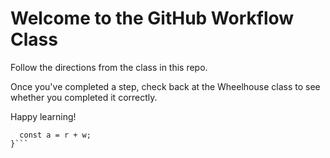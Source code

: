 # Welcome to the GitHub Workflow Class

Follow the directions from the class in this repo.

Once you've completed a step, check back at the Wheelhouse class to see whether you completed it correctly.

Happy learning!

```function(r, w) {
  const a = r + w;
}```
